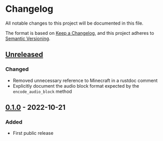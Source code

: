 # Changelog
All notable changes to this project will be documented in this file.

The format is based on [Keep a Changelog](https://keepachangelog.com/en/1.0.0/),
and this project adheres to
[Semantic Versioning](https://semver.org/spec/v2.0.0.html).

## [Unreleased]
### Changed
- Removed unnecessary reference to Minecraft in a rustdoc comment
- Explicitly document the audio block format expected by the `encode_audio_block` method

## [0.1.0] - 2022-10-21
### Added
- First public release

[Unreleased]: https://github.com/ComunidadAylas/vorbis-rs/compare/v0.1.0...HEAD
[0.1.0]: https://github.com/ComunidadAylas/vorbis-rs/releases/tag/v0.1.0
